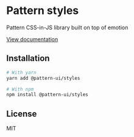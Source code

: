 # Pattern styles

Pattern CSS-in-JS library built on top of emotion

[View documentation](https://pattern.icu/)

## Installation

```sh
# With yarn
yarn add @pattern-ui/styles

# With npm
npm install @pattern-ui/styles
```

## License

MIT
